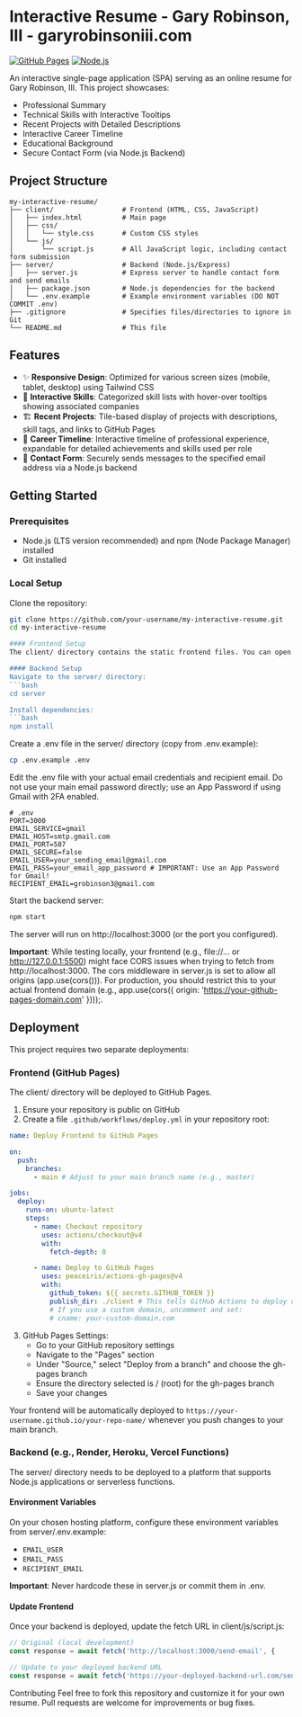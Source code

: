 # Interactive Resume - Gary Robinson, III - garyrobinsoniii.com

[![GitHub Pages](https://img.shields.io/badge/GitHub%20Pages-Deployed-brightgreen)](https://your-github-pages-url)
[![Node.js](https://img.shields.io/badge/Node.js-Backend-blue)](https://nodejs.org)

An interactive single-page application (SPA) serving as an online resume for Gary Robinson, III. This project showcases:
- Professional Summary
- Technical Skills with Interactive Tooltips
- Recent Projects with Detailed Descriptions
- Interactive Career Timeline
- Educational Background
- Secure Contact Form (via Node.js Backend)

## Project Structure

```
my-interactive-resume/
├── client/                 # Frontend (HTML, CSS, JavaScript)
│   ├── index.html          # Main page
│   ├── css/
│   │   └── style.css       # Custom CSS styles
│   └── js/
│       └── script.js       # All JavaScript logic, including contact form submission
├── server/                 # Backend (Node.js/Express)
│   ├── server.js           # Express server to handle contact form and send emails
│   ├── package.json        # Node.js dependencies for the backend
│   └── .env.example        # Example environment variables (DO NOT COMMIT .env)
├── .gitignore              # Specifies files/directories to ignore in Git
└── README.md               # This file
```

## Features

- ✨ **Responsive Design**: Optimized for various screen sizes (mobile, tablet, desktop) using Tailwind CSS
- 🎯 **Interactive Skills**: Categorized skill lists with hover-over tooltips showing associated companies
- 🏗️ **Recent Projects**: Tile-based display of projects with descriptions, skill tags, and links to GitHub Pages
- 📅 **Career Timeline**: Interactive timeline of professional experience, expandable for detailed achievements and skills used per role
- 📧 **Contact Form**: Securely sends messages to the specified email address via a Node.js backend

## Getting Started

### Prerequisites

- Node.js (LTS version recommended) and npm (Node Package Manager) installed
- Git installed

### Local Setup

Clone the repository:
```bash
git clone https://github.com/your-username/my-interactive-resume.git
cd my-interactive-resume

#### Frontend Setup
The client/ directory contains the static frontend files. You can open client/index.html directly in your browser, but for fetch requests to the backend, it's best to serve it via a local web server (e.g., Live Server VS Code extension, or npx serve client).

#### Backend Setup
Navigate to the server/ directory:
```bash
cd server

Install dependencies:
```bash
npm install
```

Create a .env file in the server/ directory (copy from .env.example):
```bash
cp .env.example .env
```

Edit the .env file with your actual email credentials and recipient email. Do not use your main email password directly; use an App Password if using Gmail with 2FA enabled.

```
# .env
PORT=3000
EMAIL_SERVICE=gmail
EMAIL_HOST=smtp.gmail.com
EMAIL_PORT=587
EMAIL_SECURE=false
EMAIL_USER=your_sending_email@gmail.com
EMAIL_PASS=your_email_app_password # IMPORTANT: Use an App Password for Gmail!
RECIPIENT_EMAIL=grobinson3@gmail.com
```

Start the backend server:
```bash
npm start
```

The server will run on http://localhost:3000 (or the port you configured).

**Important**: While testing locally, your frontend (e.g., file://... or http://127.0.0.1:5500) might face CORS issues when trying to fetch from http://localhost:3000. The cors middleware in server.js is set to allow all origins (app.use(cors())). For production, you should restrict this to your actual frontend domain (e.g., app.use(cors({ origin: 'https://your-github-pages-domain.com' })));.

## Deployment

This project requires two separate deployments:

### Frontend (GitHub Pages)

The client/ directory will be deployed to GitHub Pages.

1. Ensure your repository is public on GitHub
2. Create a file `.github/workflows/deploy.yml` in your repository root:

```yaml
name: Deploy Frontend to GitHub Pages

on:
  push:
    branches:
      - main # Adjust to your main branch name (e.g., master)

jobs:
  deploy:
    runs-on: ubuntu-latest
    steps:
      - name: Checkout repository
        uses: actions/checkout@v4
        with:
          fetch-depth: 0

      - name: Deploy to GitHub Pages
        uses: peaceiris/actions-gh-pages@v4
        with:
          github_token: ${{ secrets.GITHUB_TOKEN }}
          publish_dir: ./client # This tells GitHub Actions to deploy only the 'client' directory
          # If you use a custom domain, uncomment and set:
          # cname: your-custom-domain.com
```

3. GitHub Pages Settings:
   - Go to your GitHub repository settings
   - Navigate to the "Pages" section
   - Under "Source," select "Deploy from a branch" and choose the gh-pages branch
   - Ensure the directory selected is / (root) for the gh-pages branch
   - Save your changes

Your frontend will be automatically deployed to `https://your-username.github.io/your-repo-name/` whenever you push changes to your main branch.

### Backend (e.g., Render, Heroku, Vercel Functions)

The server/ directory needs to be deployed to a platform that supports Node.js applications or serverless functions.

#### Environment Variables

On your chosen hosting platform, configure these environment variables from server/.env.example:
- `EMAIL_USER`
- `EMAIL_PASS`
- `RECIPIENT_EMAIL`

**Important**: Never hardcode these in server.js or commit them in .env.

#### Update Frontend

Once your backend is deployed, update the fetch URL in client/js/script.js:

```javascript
// Original (local development)
const response = await fetch('http://localhost:3000/send-email', {

// Update to your deployed backend URL
const response = await fetch('https://your-deployed-backend-url.com/send-email', {
```

Contributing
Feel free to fork this repository and customize it for your own resume. Pull requests are welcome for improvements or bug fixes.
